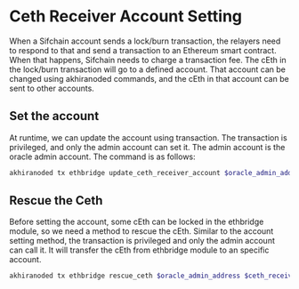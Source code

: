 # Ceth Receiver Account Setting
When a Sifchain account sends a lock/burn transaction, the relayers need to respond to that and send a transaction to an Ethereum smart contract.
When that happens, Sifchain needs to charge a transaction fee. The cEth in the lock/burn transaction will go to a defined account.
That account can be changed using akhiranoded commands, and the cEth in that account can be sent to other accounts.

## Set the account
At runtime, we can update the account using transaction.
The transaction is privileged, and only the admin account can set it.
The admin account is the oracle admin account. The command is as follows:

```bash
akhiranoded tx ethbridge update_ceth_receiver_account $oracle_admin_address $ceth_receiver_account --node tcp://rpc.sifchain.finance:80 --keyring-backend=file --chain-id=sifchain --from=$oracle_admin_moniker --fees=100000aku
```

## Rescue the Ceth
Before setting the account, some cEth can be locked in the ethbridge module, so we need a method to rescue the cEth.
Similar to the account setting method, the transaction is privileged and only the admin account can call it.
It will transfer the cEth from ethbridge module to an specific account.

```bash
akhiranoded tx ethbridge rescue_ceth $oracle_admin_address $ceth_receiver_account $ceth_amount --node tcp://rpc.sifchain.finance:80 --keyring-backend=file --chain-id=sifchain --from=$oracle_admin_moniker --fees=100000aku
```
